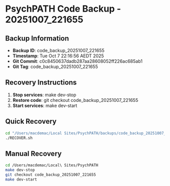 # PsychPATH Code Backup - 20251007_221655

## Backup Information
- **Backup ID**: code_backup_20251007_221655
- **Timestamp**: Tue Oct  7 22:16:56 AEDT 2025
- **Git Commit**: c0c8450637dadb287aa28608052ff226ac685ab1
- **Git Tag**: code_backup_20251007_221655

## Recovery Instructions
1. **Stop services**: make dev-stop
2. **Restore code**: git checkout code_backup_20251007_221655
3. **Start services**: make dev-start

## Quick Recovery
```bash
cd "/Users/macdemac/Local Sites/PsychPATH/backups/code_backup_20251007_221655"
./RECOVER.sh
```

## Manual Recovery
```bash
cd /Users/macdemac/Local\ Sites/PsychPATH
make dev-stop
git checkout code_backup_20251007_221655
make dev-start
```
